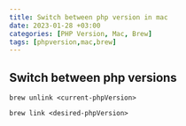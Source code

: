 ```yaml
---
title: Switch between php version in mac
date: 2023-01-28 +03:00
categories: [PHP Version, Mac, Brew]
tags: [phpversion,mac,brew]
---
```


## Switch between php versions
```
brew unlink <current-phpVersion>

brew link <desired-phpVersion>
```
